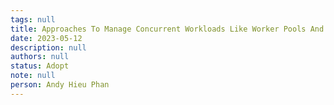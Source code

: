 ```yaml
---
tags: null
title: Approaches To Manage Concurrent Workloads Like Worker Pools And Pipelines
date: 2023-05-12
description: null
authors: null
status: Adopt
note: null
person: Andy Hieu Phan
---
```


